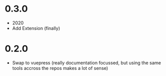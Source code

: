 # 0.3.0

- 2020
- Add Extension (finally)

# 0.2.0

- Swap to vuepress (really documentation focussed, but using the same tools accross the repos makes a lot of sense)
